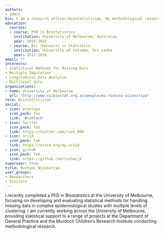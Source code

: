 ```yaml
---
authors:
- admin
bio: I am a research officer/biostatistician. My methodological research focus is on multiple imputation methods for incomplete complex data structures and I provide collaborative statisical support for medical research.
education:
  courses:
  - course: PhD in Biostatistics
    institution: University of Melbourne, Australia
    year: 2018-2022
  - course: Bsc (Honours) in Statistics 
    institution: University of Colombo, Sri Lanka
    year: 2012-2016
email: ""
interests:
- Statistical Methods for Missing Data
- Multiple Imputation
- Longitudinal Data Analysis
- Multilevel data
organizations:
- name: University of Melbourne
  url: "http://www.vicbiostat.org.au/people/ms-rushani-wijesuriya"
role: Biostatistician
social:
- icon: envelope
  icon_pack: fas
  link: '#contact'
- icon: twitter
  icon_pack: fab
  link: https://twitter.com/rush_099
- icon: orcid
  icon_pack: fab
  link: https://orcid.org/my-orcid
- icon: github
  icon_pack: fab
  link: https://github.com/rushwije
superuser: true
title: Rushani Wijesuriya
user_groups:
- Researchers
- Visitors
---
```


I recently completed a PhD in Biostatistics at the University of Melbourne, focusing on developing and evaluating statistical methods for handling missing data in complex epidemiological studies with multiple levels of clustering. I am currently working across the University of Melbourne, providing statistical support to a range of projects at the Department of General Practice and the Murdoch Children’s Research Institute conducting methodological research.

